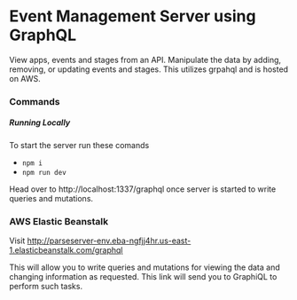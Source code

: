 # Event Management Server using GraphQL

View apps, events and stages from an API. Manipulate the data by adding, removing, or updating events and stages. This utilizes grpahql and is hosted on AWS.

### Commands

##### Running Locally

To start the server run these comands

- `npm i`
- `npm run dev`

Head over to http://localhost:1337/graphql once server is started to write queries and mutations. 

### AWS Elastic Beanstalk

Visit http://parseserver-env.eba-ngfjj4hr.us-east-1.elasticbeanstalk.com/graphql

This will allow you to write queries and mutations for viewing the data and changing information as requested. This link will send you to GraphiQL to perform such tasks.

```

```
